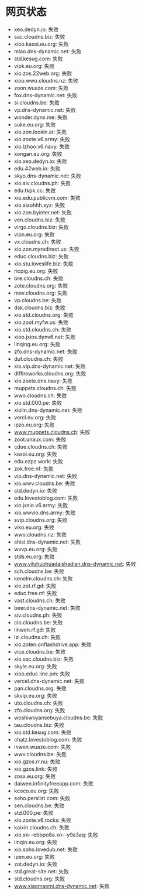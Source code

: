 # 网页状态
- xeo.dedyn.io: 失败
- sac.cloudns.biz: 失败
- xioo.kaxoi.eu.org: 失败
- miao.dns-dynamic.net: 失败
- std.kesug.com: 失败
- vipk.eu.org: 失败
- xio.zos.22web.org: 失败
- xioo.wwo.cloudns.nz: 失败
- zoon.wuaze.com: 失败
- fox.dns-dynamic.net: 失败
- si.cloudns.be: 失败
- vp.dns-dynamic.net: 失败
- wonder.dynx.me: 失败
- suke.eu.org: 失败
- xio.zon.lookin.at: 失败
- xio.zoxte.v6.army: 失败
- xio.lzhoo.v6.navy: 失败
- xongan.eu.org: 失败
- xio.xeo.dedyn.io: 失败
- edu.42web.io: 失败
- skyo.dns-dynamic.net: 失败
- xio.siv.cloudns.ph: 失败
- edu.tkpk.cc: 失败
- xio.edu.publicvm.com: 失败
- xio.xiaohhh.xyz: 失败
- xio.zon.byinter.net: 失败
- ven.cloudns.biz: 失败
- virgo.cloudns.biz: 失败
- vipn.eu.org: 失败
- vx.cloudns.ch: 失败
- xio.zon.myredirect.us: 失败
- educ.cloudns.biz: 失败
- xio.stu.loveslife.biz: 失败
- ricpig.eu.org: 失败
- bre.cloudns.ch: 失败
- zote.cloudns.org: 失败
- mov.cloudns.org: 失败
- vp.cloudns.be: 失败
- dsk.cloudns.biz: 失败
- xio.std.cloudns.org: 失败
- xio.zoot.myfw.us: 失败
- xio.std.cloudns.ch: 失败
- xioo.jxios.dynv6.net: 失败
- linqing.eu.org: 失败
- zfo.dns-dynamic.net: 失败
- duf.cloudns.ch: 失败
- xio.vip.dns-dynamic.net: 失败
- diffireworks.cloudns.org: 失败
- xio.zoxte.dns.navy: 失败
- muppets.cloudns.ch: 失败
- wwo.cloudns.ch: 失败
- xio.std.000.pe: 失败
- xiolin.dns-dynamic.net: 失败
- vercl.eu.org: 失败
- ipzo.eu.org: 失败
- www.muppets.cloudns.ch: 失败
- zoot.unaux.com: 失败
- cdue.cloudns.ch: 失败
- kaxoi.eu.org: 失败
- edu.ezpz.work: 失败
- zok.free.nf: 失败
- vip.dns-dynamic.net: 失败
- xio.wwv.cloudns.be: 失败
- std.dedyn.io: 失败
- edu.lovestoblog.com: 失败
- xio.jxsio.v6.army: 失败
- xio.wwvio.dns.army: 失败
- svip.cloudns.org: 失败
- viko.eu.org: 失败
- wwo.cloudns.nz: 失败
- shisi.dns-dynamic.net: 失败
- wvvp.eu.org: 失败
- stds.eu.org: 失败
- www.yiluhuohuadaishadian.dns-dynamic.net: 失败
- sch.cloudns.be: 失败
- kenelm.cloudns.ch: 失败
- xio.zot.rf.gd: 失败
- educ.free.nf: 失败
- vast.cloudns.ch: 失败
- beer.dns-dynamic.net: 失败
- siv.cloudns.ph: 失败
- clo.cloudns.be: 失败
- linwen.rf.gd: 失败
- lzi.cloudns.ch: 失败
- xio.zoten.onflashdrive.app: 失败
- vice.cloudns.be: 失败
- xio.sac.cloudns.biz: 失败
- skyle.eu.org: 失败
- xioo.educ.line.pm: 失败
- vercel.dns-dynamic.net: 失败
- pan.cloudns.org: 失败
- skvip.eu.org: 失败
- uto.cloudns.ch: 失败
- zfo.cloudns.org: 失败
- woshiwoyansebuya.cloudns.be: 失败
- tau.cloudns.biz: 失败
- xio.std.kesug.com: 失败
- chatz.lovestoblog.com: 失败
- inwen.wuaze.com: 失败
- wwv.cloudns.be: 失败
- xio.gzos.rr.nu: 失败
- xio.gzos.link: 失败
- zosx.eu.org: 失败
- daiwen.infinityfreeapp.com: 失败
- kcoco.eu.org: 失败
- soho.perslist.com: 失败
- sen.cloudns.be: 失败
- std.000.pe: 失败
- xio.zoxte.v6.rocks: 失败
- kaixin.cloudns.ch: 失败
- xio.xn--ebbpo8a.xn--y9a3aq: 失败
- linqin.eu.org: 失败
- xio.soho.lovedub.net: 失败
- ipen.eu.org: 失败
- zot.dedyn.io: 失败
- std.great-site.net: 失败
- std.cloudns.org: 失败
- www.xiaomaomi.dns-dynamic.net: 失败
